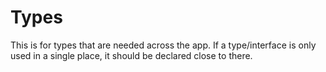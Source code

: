 # Types

This is for types that are needed across the app. If a type/interface is only
used in a single place, it should be declared close to there.
